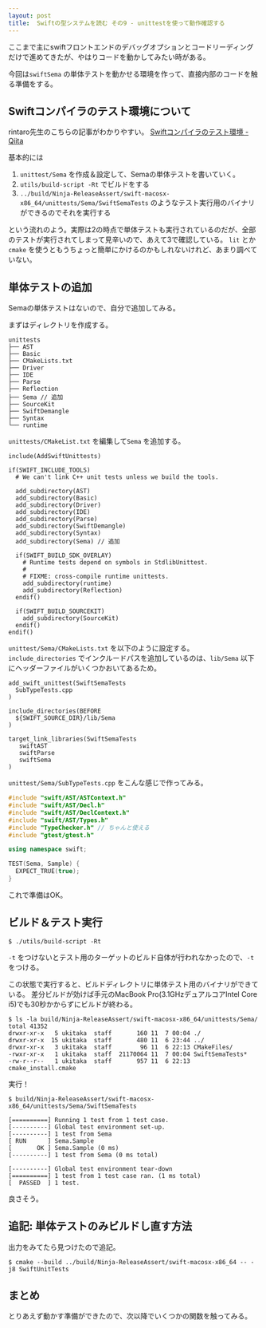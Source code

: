 ```yaml
---
layout: post
title:  Swiftの型システムを読む その9 - unittestを使って動作確認する
---
```


ここまで主にswiftフロントエンドのデバッグオプションとコードリーディングだけで進めてきたが、やはりコードを動かしてみたい時がある。

今回は`swiftSema` の単体テストを動かせる環境を作って、直接内部のコードを触る準備をする。

## Swiftコンパイラのテスト環境について
rintaro先生のこちらの記事がわかりやすい。 [Swiftコンパイラのテスト環境 - Qiita](https://qiita.com/rintaro/items/2f84776cf1629150b312)

基本的には

1. `unittest/Sema` を作成＆設定して、Semaの単体テストを書いていく。
2. `utils/build-script -Rt` でビルドをする
3. `../build/Ninja-ReleaseAssert/swift-macosx-x86_64/unittests/Sema/SwiftSemaTests` のようなテスト実行用のバイナリができるのでそれを実行する

という流れのよう。実際は2の時点で単体テストも実行されているのだが、全部のテストが実行されてしまって見辛いので、あえて3で確認している。
`lit` とか `cmake` を使うともうちょっと簡単にかけるのかもしれないけれど、あまり調べていない。

## 単体テストの追加
Semaの単体テストはないので、自分で追加してみる。

まずはディレクトリを作成する。

```
unittests
├── AST
├── Basic
├── CMakeLists.txt
├── Driver
├── IDE
├── Parse
├── Reflection
├── Sema // 追加
├── SourceKit
├── SwiftDemangle
├── Syntax
└── runtime
```

`unittests/CMakeList.txt` を編集して`Sema` を追加する。

```
include(AddSwiftUnittests)

if(SWIFT_INCLUDE_TOOLS)
  # We can't link C++ unit tests unless we build the tools.

  add_subdirectory(AST)
  add_subdirectory(Basic)
  add_subdirectory(Driver)
  add_subdirectory(IDE)
  add_subdirectory(Parse)
  add_subdirectory(SwiftDemangle)
  add_subdirectory(Syntax)
  add_subdirectory(Sema) // 追加

  if(SWIFT_BUILD_SDK_OVERLAY)
    # Runtime tests depend on symbols in StdlibUnittest.
    #
    # FIXME: cross-compile runtime unittests.
    add_subdirectory(runtime)
    add_subdirectory(Reflection)
  endif()

  if(SWIFT_BUILD_SOURCEKIT)
    add_subdirectory(SourceKit)
  endif()
endif()
```

`unittest/Sema/CMakeLists.txt` を以下のように設定する。
`include_directories` でインクルードパスを追加しているのは、`lib/Sema` 以下にヘッダーファイルがいくつかおいてあるため。

```
add_swift_unittest(SwiftSemaTests
  SubTypeTests.cpp
)

include_directories(BEFORE
  ${SWIFT_SOURCE_DIR}/lib/Sema
)

target_link_libraries(SwiftSemaTests
   swiftAST
   swiftParse
   swiftSema
)
```


`unittest/Sema/SubTypeTests.cpp` をこんな感じで作ってみる。

```cpp
#include "swift/AST/ASTContext.h"
#include "swift/AST/Decl.h"
#include "swift/AST/DeclContext.h"
#include "swift/AST/Types.h"
#include "TypeChecker.h" // ちゃんと使える
#include "gtest/gtest.h"

using namespace swift;

TEST(Sema, Sample) {
  EXPECT_TRUE(true);
}
```


これで準備はOK。

## ビルド＆テスト実行

```
$ ./utils/build-script -Rt
```

`-t` をつけないとテスト用のターゲットのビルド自体が行われなかったので、`-t` をつける。


この状態で実行すると、ビルドディレクトリに単体テスト用のバイナリができている。
差分ビルドが効けば手元のMacBook Pro(3.1GHzデュアルコアIntel Core i5)でも30秒かからずにビルドが終わる。

```
$ ls -la build/Ninja-ReleaseAssert/swift-macosx-x86_64/unittests/Sema/
total 41352
drwxr-xr-x   5 ukitaka  staff       160 11  7 00:04 ./
drwxr-xr-x  15 ukitaka  staff       480 11  6 23:44 ../
drwxr-xr-x   3 ukitaka  staff        96 11  6 22:13 CMakeFiles/
-rwxr-xr-x   1 ukitaka  staff  21170064 11  7 00:04 SwiftSemaTests*
-rw-r--r--   1 ukitaka  staff       957 11  6 22:13 cmake_install.cmake
```

実行！

```
$ build/Ninja-ReleaseAssert/swift-macosx-x86_64/unittests/Sema/SwiftSemaTests
```

```
[==========] Running 1 test from 1 test case.
[----------] Global test environment set-up.
[----------] 1 test from Sema
[ RUN      ] Sema.Sample
[       OK ] Sema.Sample (0 ms)
[----------] 1 test from Sema (0 ms total)

[----------] Global test environment tear-down
[==========] 1 test from 1 test case ran. (1 ms total)
[  PASSED  ] 1 test.
```

良さそう。

## 追記: 単体テストのみビルドし直す方法

出力をみてたら見つけたので追記。

```
$ cmake --build ../build/Ninja-ReleaseAssert/swift-macosx-x86_64 -- -j8 SwiftUnitTests
```


## まとめ

とりあえず動かす準備ができたので、次以降でいくつかの関数を触ってみる。
